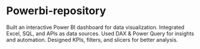 # Powerbi-repository
Built an interactive Power BI dashboard for data visualization. Integrated Excel, SQL, and APIs as data sources. Used DAX &amp; Power Query for insights and automation. Designed KPIs, filters, and slicers for better analysis.
